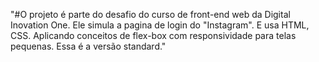 "#O projeto é parte do desafio do curso de front-end web da Digital Inovation One.
Ele simula a pagina de login do "Instagram".
E usa HTML, CSS.
Aplicando conceitos de flex-box com responsividade para telas pequenas.
Essa é a versão standard."